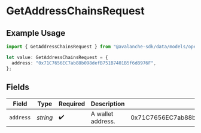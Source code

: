 # GetAddressChainsRequest

## Example Usage

```typescript
import { GetAddressChainsRequest } from "@avalanche-sdk/data/models/operations";

let value: GetAddressChainsRequest = {
  address: "0x71C7656EC7ab88b098defB751B7401B5f6d8976F",
};
```

## Fields

| Field                                      | Type                                       | Required                                   | Description                                | Example                                    |
| ------------------------------------------ | ------------------------------------------ | ------------------------------------------ | ------------------------------------------ | ------------------------------------------ |
| `address`                                  | *string*                                   | :heavy_check_mark:                         | A wallet address.                          | 0x71C7656EC7ab88b098defB751B7401B5f6d8976F |